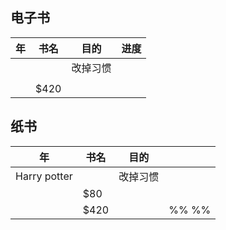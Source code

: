 ## 电子书

| 年   | 书名   | 目的   | 进度  |
| --- | ---- | ---- | --- |
|     |      | 改掉习惯 |     |
|     |      |      |     |
|     | $420 |      |     |

## 纸书
| 年            | 书名   | 目的   |        |
| ------------ | ---- | ---- | ------ |
| Harry potter |      | 改掉习惯 |        |
|              | $80  |      |        |
|              | $420 |      | %%  %% |